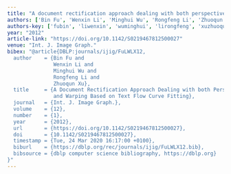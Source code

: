 ```yaml
---
title: "A document rectification approach dealing with both perspective distortion and warping based on text flow curve fitting"
authors: ['Bin Fu', 'Wenxin Li', 'Minghui Wu', 'Rongfeng Li', 'Zhuoqun Xu']
authors-key: ['fubin', 'liwenxin', 'wuminghui', 'lirongfeng', 'xuzhuoqun']
year: "2012"
article-link: "https://doi.org/10.1142/S0219467812500027"
venue: "Int. J. Image Graph."
bibex: "@article{DBLP:journals/ijig/FuLWLX12,
  author    = {Bin Fu and
               Wenxin Li and
               Minghui Wu and
               Rongfeng Li and
               Zhuoqun Xu},
  title     = {A Document Rectification Approach Dealing with both Perspective Distortion
               and Warping Based on Text Flow Curve Fitting},
  journal   = {Int. J. Image Graph.},
  volume    = {12},
  number    = {1},
  year      = {2012},
  url       = {https://doi.org/10.1142/S0219467812500027},
  doi       = {10.1142/S0219467812500027},
  timestamp = {Tue, 24 Mar 2020 16:17:00 +0100},
  biburl    = {https://dblp.org/rec/journals/ijig/FuLWLX12.bib},
  bibsource = {dblp computer science bibliography, https://dblp.org}
}"
---
```

